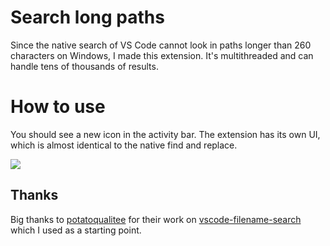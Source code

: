 # Search long paths

Since the native search of VS Code cannot look in paths longer than 260 characters on Windows, I made this extension. It's multithreaded and can handle tens of thousands of results.

# How to use

You should see a new icon in the activity bar. The extension has its own UI, which is almost identical to the native find and replace.

![](https://user-images.githubusercontent.com/8105766/216279452-b7714ba2-9386-491c-a16c-ef1113a3ad5b.png) 

## Thanks

Big thanks to [potatoqualitee](https://github.com/potatoqualitee) for their work on [vscode-filename-search](https://github.com/potatoqualitee/vscode-filename-search) which I used as a starting point.
